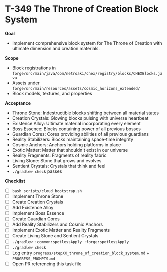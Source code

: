 # T-349 The Throne of Creation Block System

**Goal**

- Implement comprehensive block system for The Throne of Creation with ultimate dimension and creation materials.

**Scope**

- Block registrations in `forge/src/main/java/com/netroaki/chex/registry/blocks/CHEXBlocks.java`
- Assets under `forge/src/main/resources/assets/cosmic_horizons_extended/`
- Block models, textures, and properties

**Acceptance**

- Throne Stone: Indestructible blocks shifting between all material states
- Creation Crystals: Glowing blocks pulsing with universe heartbeat
- Existence Alloy: Ultimate material incorporating every element
- Boss Essence: Blocks containing power of all previous bosses
- Guardian Cores: Cores providing abilities of all previous guardians
- Reality Stabilizers: Blocks maintaining space-time integrity
- Cosmic Anchors: Anchors holding platforms in place
- Exotic Matter: Matter that shouldn't exist in our universe
- Reality Fragments: Fragments of reality fabric
- Living Stone: Stone that grows and evolves
- Sentient Crystals: Crystals that think and feel
- `./gradlew check` passes

**Checklist**

- [ ] `bash scripts/cloud_bootstrap.sh`
- [ ] Implement Throne Stone
- [ ] Create Creation Crystals
- [ ] Add Existence Alloy
- [ ] Implement Boss Essence
- [ ] Create Guardian Cores
- [ ] Add Reality Stabilizers and Cosmic Anchors
- [ ] Implement Exotic Matter and Reality Fragments
- [ ] Create Living Stone and Sentient Crystals
- [ ] `./gradlew :common:spotlessApply :forge:spotlessApply`
- [ ] `./gradlew check`
- [ ] Log entry `progress/stepXX_throne_of_creation_block_system.md` + `PROGRESS_PROMPTS.md`
- [ ] Open PR referencing this task file
